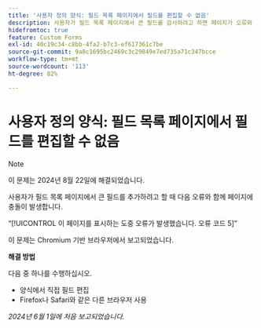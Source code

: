 ```yaml
---
title: '사용자 정의 양식: 필드 목록 페이지에서 필드를 편집할 수 없음'
description: 사용자가 필드 목록 페이지에서 큰 필드를 감사하려고 하면 페이지가 오류와 함께 충돌합니다. 해결 방법을 사용할 수 있습니다.
hidefromtoc: true
feature: Custom Forms
exl-id: 40c19c34-c8bb-4fa2-b7c3-ef617361c7be
source-git-commit: 9a8c1695bc2469c3c29849e7ed735a71c347bcce
workflow-type: tm+mt
source-wordcount: '113'
ht-degree: 82%

---
```


# 사용자 정의 양식: 필드 목록 페이지에서 필드를 편집할 수 없음

>[!NOTE]
>
>이 문제는 2024년 8월 22일에 해결되었습니다.

사용자가 필드 목록 페이지에서 큰 필드를 추가하려고 할 때 다음 오류와 함께 페이지에 충돌이 발생합니다.

“[!UICONTROL 이 페이지를 표시하는 도중 오류가 발생했습니다. 오류 코드 5]”

이 문제는 Chromium 기반 브라우저에서 보고되었습니다.

**해결 방법**

다음 중 하나를 수행하십시오.

* 양식에서 직접 필드 편집
* Firefox나 Safari와 같은 다른 브라우저 사용

_2024년 6월 1일에 처음 보고되었습니다._
